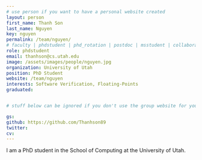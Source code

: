 ```yaml
---
# use person if you want to have a personal website created
layout: person
first_name: Thanh Son
last_name: Nguyen
key: nguyen
permalink: /team/nguyen/
# faculty | phdstudent | phd_rotation | postdoc | msstudent | collaborator
role: phdstudent
email: thanhson@cs.utah.edu
image: /assets/images/people/nguyen.jpg
organization: University of Utah
position: PhD Student
website: /team/nguyen
interests: Software Verification, Floating-Points
graduated:


# stuff below can be ignored if you don't use the group website for your private website

gs:
github: https://github.com/Thanhson89
twitter:
cv:
---
```


I am a PhD student in the School of Computing at the University of Utah.

